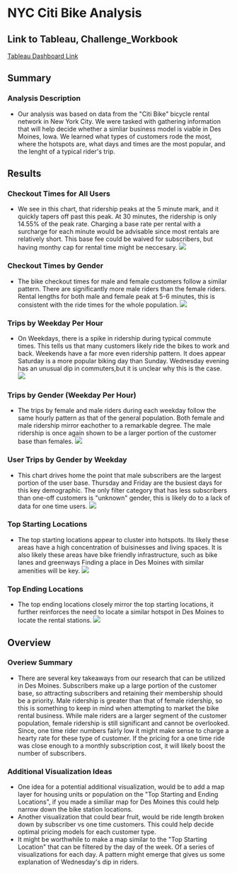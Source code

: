 # NYC Citi Bike Analysis
## Link to Tableau, Challenge_Workbook
[Tableau Dashboard Link](https://public.tableau.com/app/profile/henry.lipscomb/viz/Challenge_Workbook/CitiBikeStory)

## Summary
### Analysis Description
- Our analysis was based on data from the "Citi Bike" bicycle rental network in New York City. We were tasked with gathering information that will help decide whether a simliar business model is viable in Des Moines, Iowa. We learned what types of customers rode the most, where the hotspots are, what days and times are the most popular, and the lenght of a typical rider's trip. 
## Results
### Checkout Times for All Users
- We see in this chart, that ridership peaks at the 5 minute mark, and it quickly tapers off past this peak. At 30 minutes, the ridership is only 14.55% of the peak rate. Charging a base rate per rental with a surcharge for each minute would be advisable since most rentals are relatively short. This base fee could be waived for subscribers, but having monthy cap for rental time might be neccesary.
![](Images/checkout_times_all.png)

### Checkout Times by Gender
- The bike checkout times for male and female customers follow a similar pattern. There are significantly more male riders than the female riders. Rental lengths for both male and female peak at 5-6 minutes, this is consistent with the ride times for the whole population. 
![](Images/Checkout_Times_By_Gender.png)

### Trips by Weekday Per Hour
- On Weekdays, there is a spike in ridership during typical commute times. This tells us that many customers likely ride the bikes to work and back.
Weekends have a far more even ridership pattern. It does appear Saturday is a more popular biking day than Sunday. Wednesday evening has an unusual dip in commuters,but it is unclear why this is the case.
![](Images/Trips_by_Weekday_per_Hour.png)

### Trips by Gender (Weekday Per Hour)
- The trips by female and male riders during each weekday follow the same hourly pattern as that of the general population. Both female and male ridership mirror eachother to a remarkable degree. The male ridership is once again shown to be a larger portion of the customer base than females.
![](Images/Trips_by_Gender_(Weekday_Per_Hour).png)

### User Trips by Gender by Weekday
- This chart drives home the point that male subscribers are the largest portion of the user base. Thursday and Friday are the busiest days for this key demographic. The only filter category that has less subscribers than one-off customers is "unknown" gender, this is likely do to a lack of data for one time users.
![](Images/User_Trips_by_Gender_Weekday.png)

### Top Starting Locations
- The top starting locations appear to cluster into hotspots. Its likely these areas have a high concentration of buisinesses and living spaces. It is also likely these areas have bike friendly infrastructure, such as bike lanes and greenways Finding a place in Des Moines with similar amenities will be key.
![](Images/Top_Starting_Locations.png)

### Top Ending Locations
- The top ending locations closely mirror the top starting locations, it further reinforces the need to locate a similar hotspot in Des Moines to locate the rental stations.
![](Images/Top_Ending_Locations.png)

## Overview
### Overiew Summary
- There are several key takeaways from our research that can be utilized in Des Moines. Subscribers make up a large portion of the customer base, so attracting subscribers and retaining their membership should be a priority. Male ridership is greater than that of female ridership, so this is something to keep in mind when attempting to market the bike rental business. While male riders are a larger segment of the customer population, female ridership is still significant and cannot be overlooked. Since, one time rider numbers fairly low it might make sense to charge a hearty rate for these type of customer. If the pricing for a one time ride was close enough to a monthly subscription cost, it will likely boost the number of subscribers.
### Additional Visualization Ideas
- One idea for a potential additional visualization, would be to add a map layer for housing units or population on the "Top Starting and Ending Locations", if you made a similiar map for Des Moines this could help narrow down the bike station locations. 
- Another visualization that could bear fruit, would be ride length broken down by subscriber vs one time customers. This could help decide optimal pricing models for each customer type. 
- It might be worthwhile to make a map similar to the "Top Starting Location" that can be filtered by the day of the week. Of a series of visualizations for each day. A pattern might emerge that gives us some explanation of Wednesday's dip in riders.